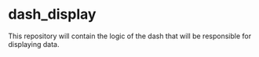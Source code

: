 # dash_display
This repository will contain the logic of the dash that will be responsible for displaying data.
